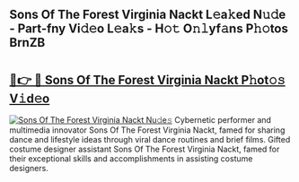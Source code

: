 ## Sons Of The Forest Virginia Nackt L𝚎a𝚔ed N𝚞𝚍e - Part-fny Vi𝚍𝚎o L𝚎a𝚔s - H𝚘𝚝 O𝚗𝚕yf𝚊ns P𝚑𝚘tos BrnZB

# <h2><a href="http://kfb7nx.oniu.top/?m=Sons+Of+The+Forest+Virginia+Nackt">🔗👉 🔴 Sons Of The Forest Virginia Nackt P𝚑ot𝚘𝚜 V𝚒d𝚎o</a></h2>

[![Sons Of The Forest Virginia Nackt Nu𝚍e𝚜](https://i.imgur.com/0qMVB7G.gif)](http://kfb7nx.oniu.top/?m=Sons+Of+The+Forest+Virginia+Nackt)
Cybernetic performer and multimedia innovator Sons Of The Forest Virginia Nackt, famed for sharing dance and lifestyle ideas through viral dance routines and brief films. Gifted costume designer assistant Sons Of The Forest Virginia Nackt, famed for their exceptional skills and accomplishments in assisting costume designers.  
